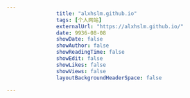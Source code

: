 ---
                title: "alxhslm.github.io"
                tags: [个人网站]
                externalUrl: "https://alxhslm.github.io/"
                date: 9936-08-08
                showDate: false
                showAuthor: false
                showReadingTime: false
                showEdit: false
                showLikes: false
                showViews: false
                layoutBackgroundHeaderSpace: false
                ---


